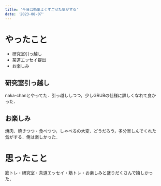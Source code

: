 ```yaml
---
title: '今日は効率よくすごせた気がする'
date: '2023-08-07'
---
```


# やったこと

- 研究室引っ越し
- 茶道エッセイ提出
- お楽しみ

## 研究室引っ越し


naka-chanとやってた．引っ越ししつつ，少しGRUBの仕様に詳しくなれて良かった．


## お楽しみ


焼肉．焼きつつ・食べつつ，しゃべるの大変．どうだろう，多分楽しんでくれた気がする．俺は楽しかった．


# 思ったこと


筋トレ・研究室・茶道エッセイ・筋トレ・お楽しみと盛りだくさんで嬉しかった．

